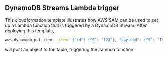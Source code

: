 ## DynamoDB Streams Lambda trigger

This cloudformation template illustrates how AWS SAM can be used to set up a Lambda function that is triggered by a DynamoDB Stream. After deploying this template,

```bash
aws dynamodb put-item --item '{"id": {"S": "123"}, "payload": {"S": "This is message"}}' --table-name <table-name>
```

will post an object to the table, triggering the Lambda function.
